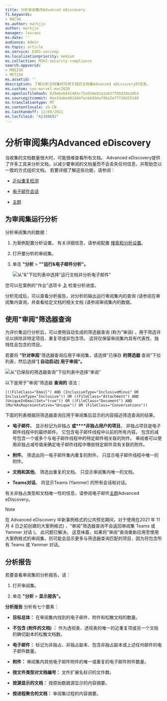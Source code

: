 ```yaml
---
title: 分析审阅集内Advanced eDiscovery
f1.keywords:
- NOCSH
ms.author: markjjo
author: markjjo
manager: laurawi
ms.date: ''
audience: Admin
ms.topic: article
ms.service: O365-seccomp
ms.localizationpriority: medium
ms.collection: M365-security-compliance
search.appverid:
- MOE150
- MET150
ms.assetid: ''
description: 了解分析文档集时可用于组织文档集Advanced eDiscovery的信息。
ms.custom: seo-marvel-mar2020
ms.openlocfilehash: 829e6e6441403cf5a934e81a1a437f65d2de3db3
ms.sourcegitcommit: 0ee2dabe402d44fecb6856af98a2ef7720d25189
ms.translationtype: MT
ms.contentlocale: zh-CN
ms.lasthandoff: 12/09/2021
ms.locfileid: "61369692"
---
```

# <a name="analyze-data-in-a-review-set-in-advanced-ediscovery"></a>分析审阅集内Advanced eDiscovery

当收集的文档数量很大时，可能很难查看所有文档。 Advanced eDiscovery提供了许多工具来分析文档，以减少要审阅的文档量而不会丢失任何信息，并帮助您以一致的方式组织文档。 若要详细了解这些功能，请参阅：

- [近似重复检测](near-duplicate-detection-in-advanced-ediscovery.md)

- [电子邮件会话](email-threading-in-advanced-ediscovery.md)

- [主题](themes-in-advanced-ediscovery.md)

## <a name="run-analytics-for-a-review-set"></a>为审阅集运行分析

分析审阅集内的数据：

1. 为案例配置分析设置。 有关详细信息，请参阅配置 [搜索和分析设置](configure-search-and-analytics-settings-in-advanced-ediscovery.md)。

2. 打开要分析的审阅集。

3. 单击 **"分析**  >  **""运行&电子邮件分析"。**

   ![从"&"下拉列表中选择"运行文档并分析电子邮件"](..\media\RunAnalytics1.png)

您可以在案例的"作业"选项卡 **上** 检查分析进度。

 分析完成后，可以查看分析报告，对分析的输出运行审阅集内的查询 (请参阅在审阅集内查询，并查看给定文档的相关文档 (请参阅审阅[](review-set-search.md)集内的数据。 [](reviewing-data-in-review-set.md)

## <a name="using-the-for-review-filter-query"></a>使用"审阅"筛选器查询

为评价集运行分析后，可以使用自动生成的筛选器查询 (称为"审阅) ，用于筛选评论以排除非特定项目、重复项或非包含项。 这将仅保留审阅集内具有代表性、独特性且包含的项目。

若要将 **"针对审阅**"筛选器查询应用于审阅集，请选择"已保存 **的筛选器** 查询"下拉列表，然后选择"**\[ 自动启动] 用于审阅"。**

![从"已保存的筛选器查询"下拉列表中选择"审阅"](..\media\ForReviewFilterQuery1.png)

以下是用于"审阅"筛选器 **查询的** 语法：

`(((FileClass="Email") AND (InclusiveType="InclusiveMinus" OR InclusiveType="Inclusive")) OR ((FileClass="Attachment") AND (UniqueInEmailSet="true")) OR ((FileClass="Document") AND (MarkAsRepresentative="Unique")) OR (FileClass="Conversations"))`

下面的列表根据将筛选器查询应用于审阅集后显示的内容描述筛选查询的结果。

- **电子邮件**。 显示标记为非独占 **或****非独占用户的项目**。 非独占项目是电子邮件线程中的最终邮件。 它包含电子邮件线程中以前的所有内容。 包含的减号包含一个或多个与电子邮件线程中的特定邮件相关联的附件。 审阅者可以使用非独占减号值来确定电子邮件线程中哪些特定邮件具有关联的附件。

- **附件**。 筛选出同一电子邮件集内重复的附件。 只显示电子邮件线程中唯一的附件。

- **文档和其他**。 筛选出重复的文档。 只显示审阅集内唯一的文档。

- **Teams对话**。 将显示Teams (Yammer) 的所有会话和对话。

有关非独占类型和文档唯一性的信息，请参阅电子邮件[主题](email-threading-in-advanced-ediscovery.md)Advanced eDiscovery。

> [!NOTE]
> 在 Advanced eDiscovery 中[](advanced-ediscovery-new-case-format.md)新事例格式的公共预览期间，对于使用在2021 年 11 月 4 日之前创建的大案例格式) ，"审阅"筛选器查询不会返回审阅集 Teams 或 Yammer 对话 (。 此问题已解决。 这意味着，如果将"审阅"查询重新应用至使用大案例格式的审阅集，则可能会显示更多与筛选器查询匹配的项目，因为将包含所有 Teams 或 Yammer 对话。

## <a name="analytics-report"></a>分析报告

若要查看审阅集的分析报告，请：

1. 打开审阅集。

2. 单击 **"分析**  >  **显示报告"。**

**分析报告** 分析有七个要素：

- **目标总体：** 在审阅集内找到的电子邮件、附件和松散文档的数量。

- **不包含 (附件的文档) ：** 作为透视表、透视表的唯一的近重复项或另一个文档的确切副本的松散文档数。

- **电子邮件：** 标记为非独占、非独占副本、包含非独占副本或上述任何邮件的电子邮件数量。

- **附件：** 审阅集内其他电子邮件附件的唯一或重复的电子邮件附件数量。

- **按文件类型对文档编号：** 文件扩展名标识的文件数。

- **按源显示的文档：** 按原始数据源显示的内容摘要。

- **按进程聚合的文档：** 审阅集过程的内容摘要。 
